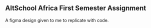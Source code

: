 <h2>AltSchool Africa First Semester Assignment</h2>

<p>A figma design given to me to replicate with code.</p>
